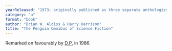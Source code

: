 ```yaml
---
yearReleased: "1973; originally published as three separate anthologies, from 1961–1964"
category: "a"
format: "book"
author: "Brian W. Aldiss & Harry Harrison"
title: "The Penguin Omnibus of Science Fiction"
---
```

Remarked on favourably by <a href="biblio.htm#P.">D.P.</a> in 1986.
 